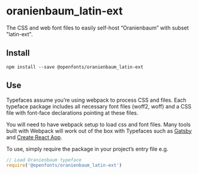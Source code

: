 
# oranienbaum_latin-ext

The CSS and web font files to easily self-host “Oranienbaum” with subset "latin-ext".

## Install

`npm install --save @openfonts/oranienbaum_latin-ext`

## Use

Typefaces assume you’re using webpack to process CSS and files. Each typeface
package includes all necessary font files (woff2, woff) and a CSS file with
font-face declarations pointing at these files.

You will need to have webpack setup to load css and font files. Many tools built
with Webpack will work out of the box with Typefaces such as [Gatsby](https://github.com/gatsbyjs/gatsby)
and [Create React App](https://github.com/facebookincubator/create-react-app).

To use, simply require the package in your project’s entry file e.g.

```javascript
// Load Oranienbaum typeface
require('@openfonts/oranienbaum_latin-ext')
```
